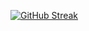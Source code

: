[![GitHub Streak](https://streak-stats.demolab.com?user=sayuru99&theme=transparent&hide_border=true)](https://git.io/streak-stats)
